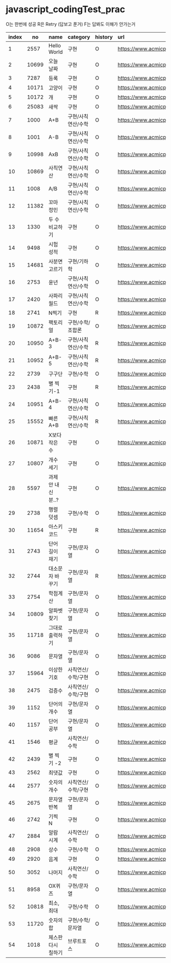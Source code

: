 # javascript_codingTest_prac

O는 한번에 성공
R은 Retry (답보고 푼거)
F는 답봐도 이해가 안가는거

| index | no    | name               | category           | history | url                                   | star |
| ----- | ----- | ------------------ | ------------------ | :------ | :------------------------------------ | :--: |
| 1     | 2557  | Hello World        | 구현               | O       | https://www.acmicpc.net/problem/2557  |      |
| 2     | 10699 | 오늘 날짜          | 구현               | O       | https://www.acmicpc.net/problem/10699 |      |
| 3     | 7287  | 등록               | 구현               | O       | https://www.acmicpc.net/problem/7287  |      |
| 4     | 10171 | 고양이             | 구현               | O       | https://www.acmicpc.net/problem/10171 |      |
| 5     | 10172 | 개                 | 구현               | O       | https://www.acmicpc.net/problem/10172 |      |
| 6     | 25083 | 새싹               | 구현               | O       | https://www.acmicpc.net/problem/25083 |      |
| 7     | 1000  | A+B                | 구현/사칙연산/수학 | O       | https://www.acmicpc.net/problem/1000  |      |
| 8     | 1001  | A-B                | 구현/사칙연산/수학 | O       | https://www.acmicpc.net/problem/1001  |      |
| 9     | 10998 | AxB                | 구현/사칙연산/수학 | O       | https://www.acmicpc.net/problem/10998 |      |
| 10    | 10869 | 사칙연산           | 구현/사칙연산/수학 | O       | https://www.acmicpc.net/problem/10869 |      |
| 11    | 1008  | A/B                | 구현/사칙연산/수학 | O       | https://www.acmicpc.net/problem/1008  |      |
| 12    | 11382 | 꼬마 정민          | 구현/사칙연산/수학 | O       | https://www.acmicpc.net/problem/11382 |      |
| 13    | 1330  | 두 수 비교하기     | 구현               | O       | https://www.acmicpc.net/problem/1330  |      |
| 14    | 9498  | 시험 성적          | 구현               | O       | https://www.acmicpc.net/problem/9498  |      |
| 15    | 14681 | 사분면 고르기      | 구현/기하학        | O       | https://www.acmicpc.net/problem/14681 |      |
| 16    | 2753  | 윤년               | 구현/사칙연산/수학 | O       | https://www.acmicpc.net/problem/2753  |      |
| 17    | 2420  | 사파리월드         | 구현/사칙연산/수학 | O       | https://www.acmicpc.net/problem/2420  |      |
| 18    | 2741  | N찍기              | 구현               | R       | https://www.acmicpc.net/problem/2741  |      |
| 19    | 10872 | 팩토리얼           | 구현/수학/조합론   | O       | https://www.acmicpc.net/problem/10872 |      |
| 20    | 10950 | A+B-3              | 구현/사칙연산/수학 | R       | https://www.acmicpc.net/problem/10950 |      |
| 21    | 10952 | A+B-5              | 구현/사칙연산/수학 | R       | https://www.acmicpc.net/problem/10952 |  💡  |
| 22    | 2739  | 구구단             | 구현/수학          | O       | https://www.acmicpc.net/problem/2739  |      |
| 23    | 2438  | 별 찍기-1          | 구현               | R       | https://www.acmicpc.net/problem/2438  |      |
| 24    | 10951 | A+B-4              | 구현/사칙연산/수학 | O       | https://www.acmicpc.net/problem/10951 |      |
| 25    | 15552 | 빠른 A+B           | 구현/사칙연산/수학 | R       | https://www.acmicpc.net/problem/15552 |  💡  |
| 26    | 10871 | X보다 작은 수      | 구현               | O       | https://www.acmicpc.net/problem/10871 |      |
| 27    | 10807 | 개수 세기          | 구현               | O       | https://www.acmicpc.net/problem/10807 |      |
| 28    | 5597  | 과제 안 내신 분..? | 구현               | O       | https://www.acmicpc.net/problem/5597  |  💡  |
| 29    | 2738  | 행렬 덧셈          | 구현/수학          | O       | https://www.acmicpc.net/problem/2738  |      |
| 30    | 11654 | 아스키 코드        | 구현               | R       | https://www.acmicpc.net/problem/11654 |  💡  |
| 31    | 2743  | 단어 길이 재기     | 구현/문자열        | O       | https://www.acmicpc.net/problem/2743  |      |
| 32    | 2744  | 대소문자 바꾸기    | 구현/문자열        | R       | https://www.acmicpc.net/problem/2744  |  💡  |
| 33    | 2754  | 학점계산           | 구현/문자열        | O       | https://www.acmicpc.net/problem/2754  |  💡  |
| 34    | 10809 | 알파벳 찾기        | 구현/문자열        | O       | https://www.acmicpc.net/problem/10809 |  💡  |
| 35    | 11718 | 그대로 출력하기    | 구현/문자열        | O       | https://www.acmicpc.net/problem/11718 |      |
| 36    | 9086  | 문자열             | 구현/문자열        | O       | https://www.acmicpc.net/problem/9086  |      |
| 37    | 15964 | 이상한 기호        | 사칙연산/수학/구현 | O       | https://www.acmicpc.net/problem/15964 |      |
| 38    | 2475  | 검증수             | 사칙연산/수학/구현 | O       | https://www.acmicpc.net/problem/2475  |      |
| 39    | 1152  | 단어의 개수        | 구현/문자열        | O       | https://www.acmicpc.net/problem/1152  |      |
| 40    | 1157  | 단어 공부          | 구현/문자열        | O       | https://www.acmicpc.net/problem/1157  |      |
| 41    | 1546  | 평균               | 사칙연산/수학      | O       | https://www.acmicpc.net/problem/1546  |      |
| 42    | 2439  | 별 찍기 -2         | 구현               | O       | https://www.acmicpc.net/problem/2439  |      |
| 43    | 2562  | 최댓값             | 구현               | O       | https://www.acmicpc.net/problem/2562  |      |
| 44    | 2577  | 숫자의 개수        | 사칙연산/수학/구현 | O       | https://www.acmicpc.net/problem/2577  |      |
| 45    | 2675  | 문자열 반복        | 구현/문자열        | O       | https://www.acmicpc.net/problem/2675  |      |
| 46    | 2742  | 기찍 N             | 구현               | O       | https://www.acmicpc.net/problem/2742  |      |
| 47    | 2884  | 알람 시계          | 사칙연산/수학      | O       | https://www.acmicpc.net/problem/2884  |      |
| 48    | 2908  | 상수               | 구현/수학          | O       | https://www.acmicpc.net/problem/2908  |      |
| 49    | 2920  | 음계               | 구현               | O       | https://www.acmicpc.net/problem/2920  |  💡  |
| 50    | 3052  | 나머지             | 사칙연산/수학      | O       | https://www.acmicpc.net/problem/3052  |      |
| 51    | 8958  | OX퀴즈             | 구현/문자열        | O       | https://www.acmicpc.net/problem/8958  |      |
| 52    | 10818 | 최소, 최대         | 구현/수학          | O       | https://www.acmicpc.net/problem/10818 |      |
| 53    | 11720 | 숫자의 합          | 구현/수학/문자열   | O       | https://www.acmicpc.net/problem/11720 |      |
| 54    | 1018  | 체스판 다시 칠하기 | 브루트포스         | O       | https://www.acmicpc.net/problem/1018  |      |
